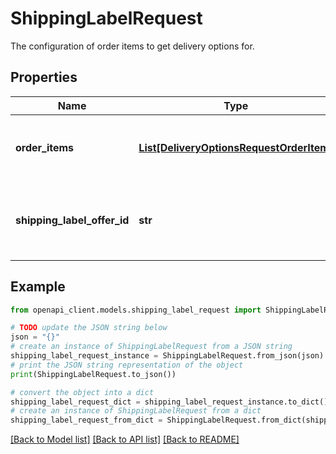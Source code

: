 # ShippingLabelRequest

The configuration of order items to get delivery options for.

## Properties

Name | Type | Description | Notes
------------ | ------------- | ------------- | -------------
**order_items** | [**List[DeliveryOptionsRequestOrderItem]**](DeliveryOptionsRequestOrderItem.md) | Order items for which the delivery options are requested. | 
**shipping_label_offer_id** | **str** | Shipping label offer id for which you request a shipping label. | 

## Example

```python
from openapi_client.models.shipping_label_request import ShippingLabelRequest

# TODO update the JSON string below
json = "{}"
# create an instance of ShippingLabelRequest from a JSON string
shipping_label_request_instance = ShippingLabelRequest.from_json(json)
# print the JSON string representation of the object
print(ShippingLabelRequest.to_json())

# convert the object into a dict
shipping_label_request_dict = shipping_label_request_instance.to_dict()
# create an instance of ShippingLabelRequest from a dict
shipping_label_request_from_dict = ShippingLabelRequest.from_dict(shipping_label_request_dict)
```
[[Back to Model list]](../README.md#documentation-for-models) [[Back to API list]](../README.md#documentation-for-api-endpoints) [[Back to README]](../README.md)


